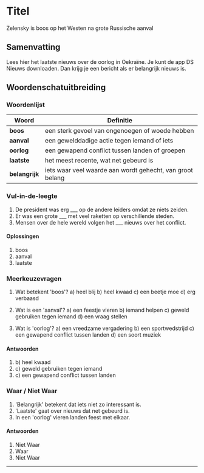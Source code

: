 # Titel
Zelensky is boos op het Westen na grote Russische aanval

## Samenvatting
Lees hier het laatste nieuws over de oorlog in Oekraïne. Je kunt de app DS Nieuws downloaden. Dan krijg je een bericht als er belangrijk nieuws is.

## Woordenschatuitbreiding

### Woordenlijst

| Woord | Definitie |
|-------|-----------|
| **boos** | een sterk gevoel van ongenoegen of woede hebben |
| **aanval** | een gewelddadige actie tegen iemand of iets |
| **oorlog** | een gewapend conflict tussen landen of groepen |
| **laatste** | het meest recente, wat net gebeurd is |
| **belangrijk** | iets waar veel waarde aan wordt gehecht, van groot belang |

### Vul-in-de-leegte
1.  De president was erg ___ op de andere leiders omdat ze niets zeiden.
2.  Er was een grote ___ met veel raketten op verschillende steden.
3.  Mensen over de hele wereld volgen het ___ nieuws over het conflict.

#### Oplossingen
1.  boos
2.  aanval
3.  laatste

### Meerkeuzevragen
1. Wat betekent 'boos'?
   a) heel blij
   b) heel kwaad
   c) een beetje moe
   d) erg verbaasd

2. Wat is een 'aanval'?
   a) een feestje vieren
   b) iemand helpen
   c) geweld gebruiken tegen iemand
   d) een vraag stellen

3. Wat is 'oorlog'?
   a) een vreedzame vergadering
   b) een sportwedstrijd
   c) een gewapend conflict tussen landen
   d) een soort muziek

#### Antwoorden
1. b) heel kwaad
2. c) geweld gebruiken tegen iemand
3. c) een gewapend conflict tussen landen

### Waar / Niet Waar
1. 'Belangrijk' betekent dat iets niet zo interessant is.
2. 'Laatste' gaat over nieuws dat net gebeurd is.
3. In een 'oorlog' vieren landen feest met elkaar.

#### Antwoorden
1. Niet Waar
2. Waar
3. Niet Waar
---